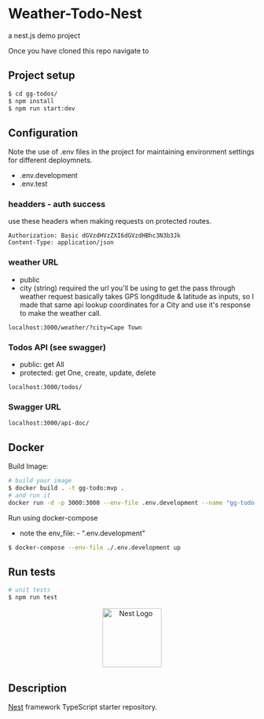 # Weather-Todo-Nest
a nest.js demo project

Once you have cloned this repo navigate to 

## Project setup
```bash
$ cd gg-todos/
$ npm install
$ npm run start:dev
```
## Configuration
Note the use of .env files in the project for maintaining environment settings for different deploymnets.
- .env.development
- .env.test

### headders - auth  success 
use these headers when making requests on protected routes.
```
Authorization: Basic dGVzdHVzZXI6dGVzdHBhc3N3b3Jk
Content-Type: application/json
```

### weather URL 
- public
- city (string) required
the url you'll be using to get the pass through weather request basically takes GPS longditude & latitude as inputs, 
so I made that same api lookup coordinates for a City and use it's response to make the weather call.
```
localhost:3000/weather/?city=Cape Town
```

### Todos API (see swagger) 
- public: get All
- protected: get One, create, update, delete
```
localhost:3000/todos/
```

### Swagger URL 
```
localhost:3000/api-doc/
```

## Docker

Build Image:
```bash
# build your image 
$ docker build . -t gg-todo:mvp .
# and run it 
docker run -d -p 3000:3000 --env-file .env.development --name "gg-todo-mvp" gg-todo:mvp
```
Run using docker-compose
- note the env_file: - ".env.development"
```bash
$ docker-compose --env-file ./.env.development up
```

## Run tests

```bash
# unit tests
$ npm run test
```

<p align="center">
  <a href="http://nestjs.com/" target="blank"><img src="https://nestjs.com/img/logo-small.svg" width="120" alt="Nest Logo" /></a>
</p>

[circleci-image]: https://img.shields.io/circleci/build/github/nestjs/nest/master?token=abc123def456
[circleci-url]: https://circleci.com/gh/nestjs/nest

## Description

[Nest](https://github.com/nestjs/nest) framework TypeScript starter repository.

